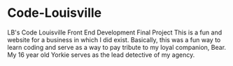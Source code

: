 # Code-Louisville

LB's Code Louisville Front End Development Final Project This is a fun and website for a business in which I did exist. Basically, this was a fun way to learn coding and serve as a way to pay tribute to my loyal companion, Bear. My 16 year old Yorkie serves as the lead detective of my agency.
